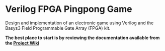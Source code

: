 # Verilog FPGA Pingpong Game

Design and implementation of an electronic game using Verilog and the Basys3 Field Programmable Gate Array (FPGA) kit.

**The best place to start is by reviewing the documentation available from the [Project Wiki](https://github.com/bizkiwi/verilog-fpga-pingpong-game/wiki)** 
